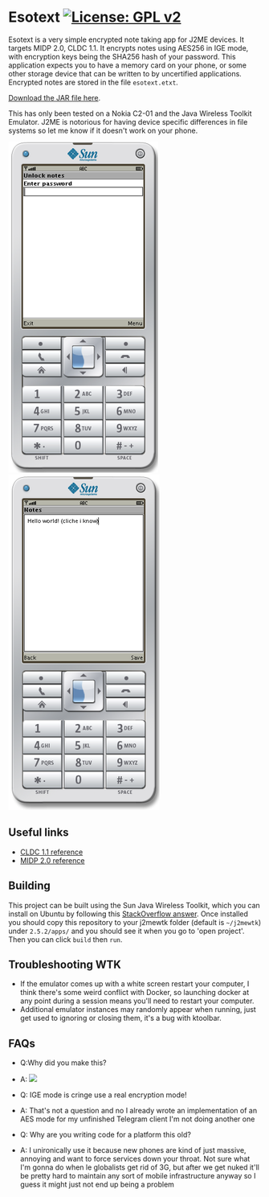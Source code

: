 Esotext  [![License: GPL v2](https://img.shields.io/badge/License-GPL%20v2-blue.svg)](https://www.gnu.org/licenses/old-licenses/gpl-2.0.en.html)
===
Esotext is a very simple encrypted note taking app for J2ME devices. It targets MIDP 2.0, CLDC 1.1. It encrypts notes using AES256 in IGE mode, with encryption keys being the SHA256 hash of your password. This application expects you to have a memory card on your phone, or some other storage device that can be written to by uncertified applications. Encrypted notes are stored in the file `esotext.etxt`.

[Download the JAR file here](bin/Esotext.jar).

This has only been tested on a Nokia C2-01 and the Java Wireless Toolkit Emulator. J2ME is notorious for having device specific differences in file systems so let me know if it doesn't work on your phone.

![Password entry screen](screenies/Screenie_1.png)
![Note editing screen](screenies/Screenie_2.png)

Useful links
--
 - [CLDC 1.1 reference](https://docs.oracle.com/javame/config/cldc/ref-impl/cldc1.1/jsr139/)  
 - [MIDP 2.0 reference](https://docs.oracle.com/javame/config/cldc/ref-impl/midp2.0/jsr118/)

Building
--
This project can be built using the Sun Java Wireless Toolkit, which you can install on Ubuntu by following this [StackOverflow answer](https://stackoverflow.com/a/60260530/5269447). Once installed you should copy this repository to your j2mewtk folder (default is `~/j2mewtk`) under `2.5.2/apps/` and you should see it when you go to 'open project'. Then you can click `build` then `run`.  

Troubleshooting WTK
--
 - If the emulator comes up with a white screen restart your computer, I think there's some weird conflict with Docker, so launching docker at any point during a session means you'll need to restart your computer.
 - Additional emulator instances may randomly appear when running, just get used to ignoring or closing them, it's a bug with ktoolbar.

FAQs
--

 - Q:Why did you make this?
 - A: ![](https://i.ibb.co/5jxWqwc/photo-2022-08-26-08-57-46.jpg)

 - Q: IGE mode is cringe use a real encryption mode!
 - A: That's not a question and no I already wrote an implementation of an AES mode for my unfinished Telegram client I'm not doing another one

 - Q: Why are you writing code for a platform this old?
 - A: I unironically use it because new phones are kind of just massive, annoying and want to force services down your throat. Not sure what I'm gonna do when le globalists get rid of 3G, but after we get nuked it'll be pretty hard to maintain any sort of mobile infrastructure anyway so I guess it might just not end up being a problem
